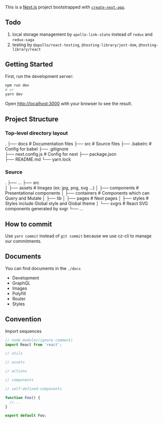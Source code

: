 This is a [Next.js](https://nextjs.org/) project bootstrapped with [`create-next-app`](https://github.com/zeit/next.js/tree/canary/packages/create-next-app).

## Todo

1. local storage management by `apollo-link-state` instead of `redux` and `redux-saga`
2. testing by `@apollo/react-testing`, `@testing-library/jest-dom`, `@testing-library/react`

## Getting Started

First, run the development server:

```bash
npm run dev
# or
yarn dev
```

Open [http://localhost:3000](http://localhost:3000) with your browser to see the result.

## Project Structure

### Top-level directory layout

  .
  ├── docs                    # Documentation files 
  ├── src                     # Source files 
  ├── .babelrc                # Config for babel 
  ├── .gitignore              
  ├── next.config.js          # Config for next 
  ├── package.json            
  ├── README.md
  └── yarn.lock

### Source

  .
  ├── ...
  ├── src                    
  │   ├── assets              # Images (ex: jpg, png, svg ...)
  │   ├── components          # Presentational components
  │   ├── containers          # Components which can Query and Mutate
  │   ├── lib
  │   ├── pages               # Next pages
  │   ├── styles              # Styles include Global style and Global theme
  │   └── svgrs               # React SVG components generated by svgr
  └── ...

## How to commit

Use `yarn commit` instead of `git commit` because we use cz-cli to manage our commitments.

## Documents

You can find documents in the `./docs`

+ Development
+ GraphQL
+ Images
+ Polyfill
+ Router
+ Styles

## Convention

Import sequences

```js
// node_modules(ignore comment)
import React from 'react';

// utils

// assets

// actions

// components

// self-defined-components

function Foo() {
  //...
}

export default Foo;
```